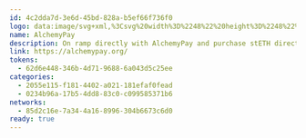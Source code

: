 ```yaml
---
id: 4c2dda7d-3e6d-45bd-828a-b5ef66f736f0
logo: data:image/svg+xml,%3Csvg%20width%3D%2248%22%20height%3D%2248%22%20viewBox%3D%220%200%2048%2048%22%20fill%3D%22none%22%20xmlns%3D%22http%3A%2F%2Fwww.w3.org%2F2000%2Fsvg%22%3E%0A%3Cpath%20d%3D%22M47.998%2024.0011C47.998%2010.7457%2037.2529%200%2023.998%200C10.7432%200%20-0.00195312%2010.7457%20-0.00195312%2024.0011C-0.00195312%2037.2565%2010.7432%2048.0022%2023.998%2048.0022C37.2529%2048.0022%2047.998%2037.2565%2047.998%2024.0011Z%22%20fill%3D%22white%22%2F%3E%0A%3Cpath%20d%3D%22M16.5196%2021.0288V34.1359H9L16.5196%2021.0288Z%22%20fill%3D%22%230059DA%22%20stroke%3D%22%231D5BD2%22%20stroke-miterlimit%3D%2210%22%2F%3E%0A%3Cpath%20d%3D%22M31.4803%2021.0288V34.1359H39L31.4803%2021.0288Z%22%20fill%3D%22%230059DA%22%20stroke%3D%22%231D5BD2%22%20stroke-miterlimit%3D%2210%22%2F%3E%0A%3Cpath%20d%3D%22M24.5351%2023.927C26.0104%2023.8226%2027.355%2024.0445%2028.3341%2024.4231V15.5457L23.9868%208L19.6918%2015.5457V25.82H19.7048C20.449%2025.0758%2022.4464%2024.1228%2024.5351%2023.927Z%22%20fill%3D%22%230059DA%22%20stroke%3D%22%231D5BD2%22%20stroke-miterlimit%3D%2210%22%2F%3E%0A%3Cpath%20d%3D%22M28.3211%2027.8174C27.4333%2027.2169%2026.3237%2026.8644%2025.0965%2026.8644C22.9686%2026.8644%2021.2584%2028.1699%2020.3184%2029.7756C19.9006%2030.4936%2019.6918%2031.5772%2019.6918%2032.4519C19.6918%2033.0655%2019.7962%2033.6268%2019.992%2034.136H28.3211V27.8174Z%22%20fill%3D%22%230059DA%22%20stroke%3D%22%231D5BD2%22%20stroke-miterlimit%3D%2210%22%2F%3E%0A%3C%2Fsvg%3E%0A
name: AlchemyPay
description: On ramp directly with AlchemyPay and purchase stETH directly with fiat.
link: https://alchemypay.org/
tokens:
  - 62d6e448-346b-4d71-9688-6a043d5c25ee
categories:
  - 2055e115-f181-4402-a021-181efaf0fead
  - 0234b96a-17b5-4dd8-83c0-c099585371b6
networks:
  - 85d2c16e-7a34-4a16-8996-304b6673c6d0
ready: true
---
```


